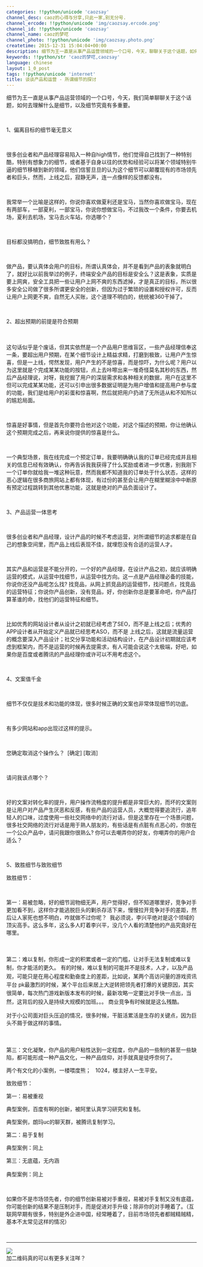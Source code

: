 ```yaml
---
categories: !!python/unicode 'caozsay'
channel_desc: caoz的心得与分享,只此一家,别无分号.
channel_ercode: !!python/unicode 'img/caozsay.ercode.png'
channel_id: !!python/unicode 'caozsay'
channel_name: caoz的梦呓
channel_photo: !!python/unicode 'img/caozsay.photo.png'
createtime: 2015-12-31 15:04:04+00:00
description: 细节为王一直是从事产品运营领域的一个口号，今天，聊聊关于这个话题，如何去理解什么是细节，以及怎样才是正确的细节设计。
keywords: !!python/str 'caoz的梦呓,caozsay'
language: chinese
layout: 1_0_post
tags: !!python/unicode 'internet'
title: 谈谈产品和运营 - 所谓细节的探讨
---
```

<div class="rich_media_content" id="js_content">
<p>
         细节为王一直是从事产品运营领域的一个口号，今天，我们简单聊聊关于这个话题，如何去理解什么是细节，以及细节究竟有多重要。
        </p>
<p>
<br/>
</p>
<p>
         1、偏离目标的细节毫无意义
        </p>
<p>
<br/>
</p>
<p>
         很多创业者和产品经理容易陷入一种自high情节，他们觉得自己找到了一种特别酷，特别有想象力的细节，或者基于自身以往的优势和经验可以将某个领域特别牛逼的细节移植到新的领域，他们信誓旦旦的认为这个细节可以颠覆现有的市场领先者和巨头，然而，上线之后，寂静无声，连一点像样的反馈都没有。
        </p>
<p>
<br/>
</p>
<p>
         我常举一个比喻是这样的，你说你喜欢做夏利还是宝马，当然你喜欢做宝马，现在有两部车，一部夏利，一部宝马，你说你想做宝马，不过我改一个条件，你要去机场，夏利去机场，宝马去火车站，你选哪个？
        </p>
<p>
<br/>
</p>
<p>
         目标都没搞明白，细节致胜有用么？
        </p>
<p>
<br/>
</p>
<p>
         做产品，要认真体会用户的目标，所谓认真体会，并不是看到产品的表象就明白了，就好比以前我举过的例子，终端安全产品的目标是安全么？这是表象，实质是要上网爽，安全工具把一些让用户上网不爽的东西滤掉，才是真正的目标，所以很多安全公司做了很多所谓更安全的创新，但因为过于繁琐的设置和授权许可，反而让用户上网更不爽，自然无人买账，这个道理不明白的，统统被360干掉了。
        </p>
<p>
<br/>
</p>
<p>
<span style="line-height: 1.6;">
          2、超出预期的前提是符合预期
         </span>
<br/>
</p>
<p>
<br/>
</p>
<p>
         这句话似乎是个废话，但其实依然是一个产品用户思维盲区，一些产品经理信奉这一条，要超出用户预期，在某个细节设计上精益求精，打磨到极致，让用户产生惊喜，但是一上线，愕然发现，用户产生的不是惊喜，而是惊吓，为什么呢？用户以为这里就是个完成某某功能的按钮，点上去咔嚓出来一堆奇怪莫名其秒的东西，然后产品经理说，对呀，我挖掘了用户的深层需求和各种相关的数据，用户在这里不但可以完成某某功能，还可以引申出很多数据证明是为用户增值和提高用户参与度的功能，我们是给用户的彩蛋和惊喜啊，然后就把用户扔进了无所适从和不知所以的尴尬局面。
        </p>
<p>
<br/>
</p>
<p>
         惊喜是好事情，但是首先你要符合他对这个功能，对这个描述的预期，你让他确认这个预期完成之后，再来说你提供的惊喜是什么。
        </p>
<p>
<br/>
</p>
<p>
         一个典型场景，我在线完成一个预定订单，我要明确确认我的订单已经完成并且相关的信息已经有效确认，你再告诉我我获得了什么奖励或者进一步优惠，别我刚下一个订单你就给我一堆这种玩意，然而我都不知道我的订单处于什么状态，这样的恶心逻辑在很多商旅网站上都有体现，有过份的甚至会让用户在糊里糊涂中中断原有预定过程跳转到其他优惠功能，这就是绝对的产品负面设计了。
        </p>
<p>
<br/>
</p>
<p>
         3、产品运营一体思考
        </p>
<p>
<br/>
</p>
<p>
         很多创业者和产品经理，设计产品的时候不考虑运营，对所谓细节的追求都是在自己的想象空间里，而产品上线后表现不佳，就埋怨没有合适的运营人才。
         <br/>
</p>
<p>
<br/>
</p>
<p>
         其实产品和运营是不能分开的，一个好的产品经理，在设计产品之初，就应该明确运营的模式，从运营中找细节，从运营中找方向。这一点是产品经理必备的技能，你说你还没产品呢怎么找? 找竞品，从网上抓竞品的运营细节，找问题点，找竞品的运营特征；你说你产品创新，没有竞品，好，你创新你总是要革命吧，你产品打算革谁的命，找他们的运营特征和细节。
        </p>
<p>
<br/>
</p>
<p>
         比如优秀的网站设计者从设计之初就已经考虑了SEO，而不是上线之后；优秀的APP设计者从开始定义产品就已经思考ASO，而不是 上线之后，这就是流量运营的概念要深入产品设计；社交分享功能和活动结构设计，在产品设计初期就应该考虑到框架内，而不是运营的时候再去提需求，有人可能会说这个太极端，好吧，如果你是百度或者腾讯的产品经理你或许可以不用考虑这个。
        </p>
<p>
<br/>
</p>
<p>
         4、文案值千金
        </p>
<p>
<br/>
</p>
<p>
         细节不仅仅是技术和功能的体现，很多时候正确的文案也非常体现细节的功底。
        </p>
<p>
<br/>
</p>
<p>
         有多少网站和app出现过这样的提示。
        </p>
<p>
<br/>
</p>
<p>
         您确定取消这个操作么？  [确定] [取消]
        </p>
<p>
<br/>
</p>
<p>
         请问我该点哪个？
        </p>
<p>
<br/>
</p>
<p>
         好的文案对转化率的提升，用户操作流畅度的提升都是非常巨大的，而坏的文案则是让用户对产品产生厌恶和反感，有些产品的运营人员，大概觉得要追流行，追年轻人的口味，过度使用一些社交网络中的流行对话，但是这里存在一个场景问题，很多社交网络的流行对话是用于熟人朋友的，有些话是有点脏有点恶心的，你放在一个公众产品中，请问我跟你很熟么? 你可以去嘲弄你的好友，你嘲弄你的用户合适么？
        </p>
<p>
<br/>
</p>
<p>
         5、致胜细节与致败细节
        </p>
<p>
         致胜细节：
        </p>
<p>
<br/>
</p>
<p>
         第一：易被忽略，好的细节润物细无声，用户觉得好，但不知道哪里好，竞争对手更加看不到，这样你才能逃脱巨头的剿杀存活下来，慢慢拉开竞争对手的差距，然后让人家死也想不明白，咋就做不过你呢？  我必须说，李兴平绝对是这个领域的顶尖高手。这么多年，这么多人盯着李兴平，没几个人看的清楚他的产品究竟好在哪里。
         <br/>
</p>
<p>
<span style="line-height: 1.6;">
<br/>
</span>
</p>
<p>
<span style="line-height: 1.6;">
          第二：难以复制，你形成一定的积累或者一定的门槛，让对手无法复制或难以复制，你才能活的更久。 有的时候，难以复制的可能并不是技术，人才，以及产品观，可能只是在用心程度和勤奋度上的差距，比如说，某两个高访问量的游戏资讯平台 pk最激烈的时候，某个平台后来居上大逆转把领先者打爆的关键原因，其实很简单，每次热门游戏新版本发布的时候，最新攻略一定要比对手快一点出，当然，这背后的投入是持续大规模的加班。。。 商业竞争有时候就是这么残酷。
         </span>
</p>
<p>
         对于小公司面对巨头压迫的情况，很多时候，干脏活累活是生存的关键点，因为巨头不屑于做这样的事情。
        </p>
<p>
<span style="line-height: 1.6;">
<br/>
</span>
</p>
<p>
         第三：文化凝聚，你产品的用户粘性达到一定程度，你产品的一些制约甚至一些缺陷，都可能形成一种产品文化，一种产品信仰，对手就真是徒呼奈何了。
         <br/>
</p>
<p>
         两个有文化的小案例，一楼喂度熊；   1024，楼主好人一生平安。
        </p>
<p>
</p>
<p>
         致败细节：
         <br/>
</p>
<p>
         第一：易被重视
         <br/>
</p>
<p>
         典型案例，百度有啊的创新，被阿里认真学习研究和复制。
        </p>
<p>
         典型案例，朗玛uc的聊天群，被腾讯复制学习。
        </p>
<p>
         第二：易于复制
         <br/>
</p>
<p>
         典型案例：同上
        </p>
<p>
<span style="line-height: 1.6;">
          第三：无底蕴，无内涵
         </span>
<br/>
</p>
<p>
         典型案例：同上
        </p>
<p>
<br/>
</p>
<p>
         如果你不是市场领先者，你的细节创新易被对手重视，易被对手复制又没有底蕴，你可能创新的结果不是压制对手，而是促进对手升级；除非你的对手睡着了。（互联网早期有很多，特别是外企进中国，经常睡着了，目前市场领先者都贼精贼精，基本不太常见这样的情况）
        </p>
<p>
<br/>
</p>
<hr/>
<p>
<img data-ratio="1" data-s="300,640" data-src="" data-type="jpeg" data-w="430" src="{{ '/img/nBKX0s8fer1ia516cCyQW1YK4icqO1gaAmtgXL6GGZ9o3YHsnNkokvzb6kBsbTAjyHoq9c39J56shBlPebBe77ug.jpeg' | prepend: site.img | replace: '//','/' }}"/>
<br/>
          加二维码真的可以有更多关注咩？
          <br/>
</p>
<p>
<br/>
</p>
</div>